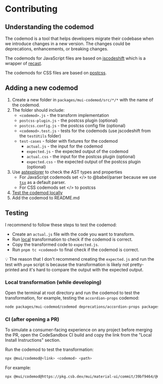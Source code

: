 # Contributing

## Understanding the codemod

The codemod is a tool that helps developers migrate their codebase when we introduce changes in a new version. The changes could be deprecations, enhancements, or breaking changes.

The codemods for JavaScript files are based on [jscodeshift](https://github.com/facebook/jscodeshift) which is a wrapper of [recast](https://github.com/benjamn/recast).

The codemods for CSS files are based on [postcss](https://github.com/postcss/postcss).

## Adding a new codemod

1. Create a new folder in `packages/mui-codemod/src/*/*` with the name of the codemod.
2. The folder should include:
   - `<codemod>.js` - the transform implementation
   - `postcss-plugin.js` - the postcss plugin (optional)
   - `postcss.config.js` - the postcss config file (optional)
   - `<codemod>.test.js` - tests for the codemods (use jscodeshift from the `testUtils` folder)
   - `test-cases` - folder with fixtures for the codemod
     - `actual.js` - the input for the codemod
     - `expected.js` - the expected output of the codemod
     - `actual.css` - the input for the postcss plugin (optional)
     - `expected.css` - the expected output of the postcss plugin (optional)
3. Use [astexplorer](https://astexplorer.net/) to check the AST types and properties
   - For JavaScript codemods set </> to @babel/parser because we use [`tsx`](https://github.com/benjamn/recast/blob/master/parsers/babel.ts) as a default parser.
   - For CSS codemods set </> to postcss
4. [Test the codemod locally](#local)
5. Add the codemod to README.md

## Testing

I recommend to follow these steps to test the codemod:

- Create an `actual.js` file with the code you want to transform.
- Run [local](#local) transformation to check if the codemod is correct.
- Copy the transformed code to `expected.js`.
- Run `pnpm tc <codemod>` to final check if the codemod is correct.

💡 The reason that I don't recommend creating the `expected.js` and run the test with `pnpm` script is because the transformation is likely not pretty-printed and it's hard to compare the output with the expected output.

### Local transformation (while developing)

Open the terminal at root directory and run the codemod to test the transformation, for example, testing the `accordion-props` codemod:

```bash
node packages/mui-codemod/codemod deprecations/accordion-props packages/mui-codemod/src/deprecations/accordion-props/test-cases/theme.actual.js
```

### CI (after opening a PR)

To simulate a consumer-facing experience on any project before merging the PR, open the CodeSandbox CI build and copy the link from the "Local Install Instructions" section.

Run the codemod to test the transformation:

```bash
npx @mui/codemod@<link> <codemod> <path>
```

For example:

```bash
npx @mui/codemod@https://pkg.csb.dev/mui/material-ui/commit/39bf9464/@mui/codemod deprecations/accordion-props docs/src/modules/brandingTheme.ts
```
